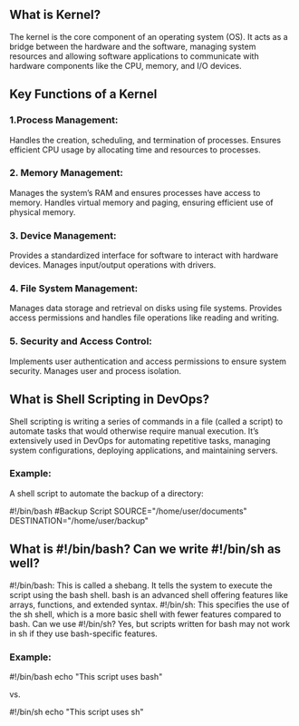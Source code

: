 ## What is Kernel?
The kernel is the core component of an operating system (OS). It acts as a bridge between the hardware and the software, managing system resources and allowing software applications to communicate with hardware components like the CPU, memory, and I/O devices.

## Key Functions of a Kernel
### 1.Process Management:
Handles the creation, scheduling, and termination of processes.
Ensures efficient CPU usage by allocating time and resources to processes.
### 2. Memory Management:
Manages the system’s RAM and ensures processes have access to memory.
Handles virtual memory and paging, ensuring efficient use of physical memory.

### 3. Device Management:
Provides a standardized interface for software to interact with hardware devices.
Manages input/output operations with drivers.

### 4. File System Management:
Manages data storage and retrieval on disks using file systems.
Provides access permissions and handles file operations like reading and writing.

### 5. Security and Access Control:
Implements user authentication and access permissions to ensure system security.
Manages user and process isolation.

## What is Shell Scripting in DevOps?
Shell scripting is writing a series of commands in a file (called a script) to automate tasks that would otherwise require manual execution. It’s extensively used in DevOps for automating repetitive tasks, managing system configurations, deploying applications, and maintaining servers.

### Example:
A shell script to automate the backup of a directory:

#!/bin/bash
#Backup Script
SOURCE="/home/user/documents"
DESTINATION="/home/user/backup"

## What is #!/bin/bash? Can we write #!/bin/sh as well?
#!/bin/bash: This is called a shebang. It tells the system to execute the script using the bash shell. bash is an advanced shell offering features like arrays, functions, and extended syntax.
#!/bin/sh: This specifies the use of the sh shell, which is a more basic shell with fewer features compared to bash.
Can we use #!/bin/sh?
Yes, but scripts written for bash may not work in sh if they use bash-specific features.

### Example:
#!/bin/bash
echo "This script uses bash"

vs.

#!/bin/sh
echo "This script uses sh"



